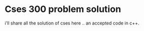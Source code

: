 <h1>Cses 300 problem solution</h1>
i'll share all the solution of cses here ..
an accepted code in c++.
